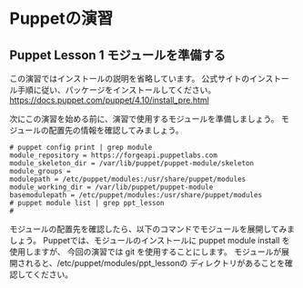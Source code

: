 # Puppetの演習
## Puppet Lesson 1 モジュールを準備する
この演習ではインストールの説明を省略しています。
公式サイトのインストール手順に従い、パッケージをインストールしてください。
https://docs.puppet.com/puppet/4.10/install_pre.html

次にこの演習を始める前に、演習で使用するモジュールを準備しましょう。
モジュールの配置先の情報を確認してみましょう。
~~~~
# puppet config print | grep module
module_repository = https://forgeapi.puppetlabs.com
module_skeleton_dir = /var/lib/puppet/puppet-module/skeleton
module_groups =
modulepath = /etc/puppet/modules:/usr/share/puppet/modules
module_working_dir = /var/lib/puppet/puppet-module
basemodulepath = /etc/puppet/modules:/usr/share/puppet/modules
# puppet module list | grep ppt_lesson
#
~~~~
モジュールの配置先を確認したら、以下のコマンドでモジュールを展開してみましょう。
Puppetでは、モジュールのインストールに puppet module install を使用しますが、
今回の演習では git を使用することにします。
モジュールが展開されると、/etc/puppet/modules/ppt_lessonの
ディレクトリがあることを確認してください。
